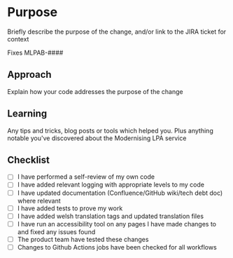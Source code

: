 # Purpose

Briefly describe the purpose of the change, and/or link to the JIRA ticket for context

Fixes MLPAB-####

## Approach

Explain how your code addresses the purpose of the change

## Learning

Any tips and tricks, blog posts or tools which helped you. Plus anything notable you've discovered about the Modernising LPA service

## Checklist

* [ ] I have performed a self-review of my own code
* [ ] I have added relevant logging with appropriate levels to my code
* [ ] I have updated documentation (Confluence/GitHub wiki/tech debt doc) where relevant
* [ ] I have added tests to prove my work
* [ ] I have added welsh translation tags and updated translation files
* [ ] I have run an accessibility tool on any pages I have made changes to and fixed any issues found
* [ ] The product team have tested these changes
* [ ] Changes to Github Actions jobs have been checked for all workflows
